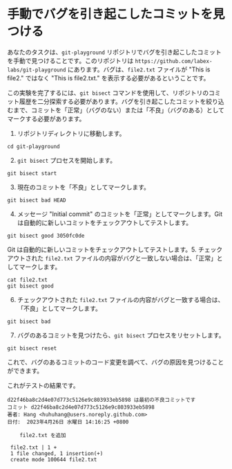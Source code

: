 # 手動でバグを引き起こしたコミットを見つける

あなたのタスクは、`git-playground` リポジトリでバグを引き起こしたコミットを手動で見つけることです。このリポジトリは `https://github.com/labex-labs/git-playground` にあります。バグは、`file2.txt` ファイルが "This is file2." ではなく "This is file2.txt." を表示する必要があるということです。

この実験を完了するには、`git bisect` コマンドを使用して、リポジトリのコミット履歴を二分探索する必要があります。バグを引き起こしたコミットを絞り込むまで、コミットを「正常」（バグのない）または「不良」（バグのある）としてマークする必要があります。

1. リポジトリディレクトリに移動します。

```
cd git-playground
```

2. `git bisect` プロセスを開始します。

```
git bisect start
```

3. 現在のコミットを「不良」としてマークします。

```
git bisect bad HEAD
```

4. メッセージ "Initial commit" のコミットを「正常」としてマークします。Git は自動的に新しいコミットをチェックアウトしてテストします。

```
git bisect good 3050fc0de
```

Git は自動的に新しいコミットをチェックアウトしてテストします。5. チェックアウトされた `file2.txt` ファイルの内容がバグと一致しない場合は、「正常」としてマークします。

```
cat file2.txt
git bisect good
```

6. チェックアウトされた `file2.txt` ファイルの内容がバグと一致する場合は、「不良」としてマークします。

```
git bisect bad
```

7. バグのあるコミットを見つけたら、`git bisect` プロセスをリセットします。

```
git bisect reset
```

これで、バグのあるコミットのコード変更を調べて、バグの原因を見つけることができます。

これがテストの結果です。

```
d22f46ba8c2d4e07d773c5126e9c803933eb5898 は最初の不良コミットです
コミット d22f46ba8c2d4e07d773c5126e9c803933eb5898
著者: Hang <huhuhang@users.noreply.github.com>
日付:  2023年4月26日 水曜日 14:16:25 +0800

    file2.txt を追加

 file2.txt | 1 +
 1 file changed, 1 insertion(+)
 create mode 100644 file2.txt
```
